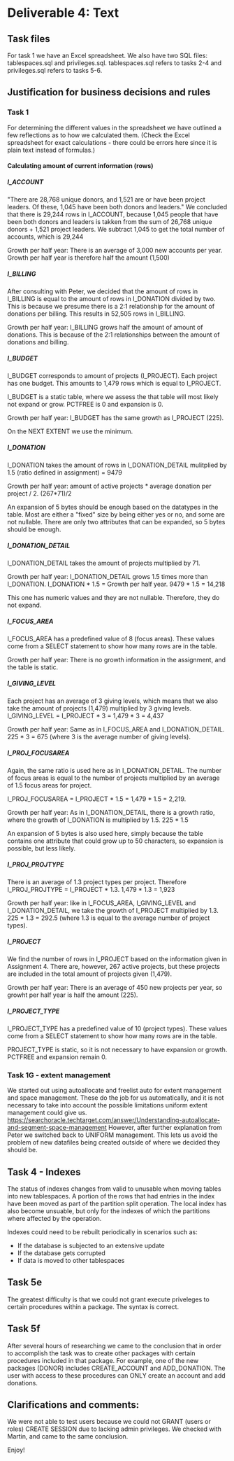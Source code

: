 # Deliverable 4: Text
## Task files
For task 1 we have an Excel spreadsheet.
We also have two SQL files: tablespaces.sql and privileges.sql. tablespaces.sql refers to tasks 2-4 and privileges.sql refers to tasks 5-6.

## Justification for business decisions and rules
### Task 1
For determining the different values in the spreadsheet we have outlined a few reflections as to how we calculated them.
(Check the Excel spreadsheet for exact calculations - there could be errors here since it is plain text instead of formulas.)

#### Calculating amount of current information (rows)
##### I_ACCOUNT
"There are 28,768 unique donors, and 1,521 are or have been project leaders. Of these, 1,045 have been both donors and leaders." We concluded that there is 29,244 rows in I_ACCOUNT, because 1,045 people that have been both donors and leaders is takken from the sum of 26,768 unique donors + 1,521 project leaders. We subtract 1,045 to get the total number of accounts, which is 29,244

Growth per half year: There is an average of 3,000 new accounts per year. Growth per half year is therefore half the amount (1,500)

##### I_BILLING
After consulting with Peter, we decided that the amount of rows in I_BILLING is equal to the amount of rows in I_DONATION divided by two. This is because we presume there is a 2:1 relationship for the amount of donations per billing. This results in 52,505 rows in I_BILLING.

Growth per half year: I_BILLING grows half the amount of amount of donations. This is because of the 2:1 relationships between the amount of donations and billing. 

##### I_BUDGET
I_BUDGET corresponds to amount of projects (I_PROJECT). Each project has one budget. This amounts to 1,479 rows which is equal to I_PROJECT.

I_BUDGET is a static table, where we assess the that table will most likely not expand or grow. PCTFREE is 0 and expansion is 0.

Growth per half year: I_BUDGET has the same growth as I_PROJECT (225). 

On the NEXT EXTENT we use the minimum. 

##### I_DONATION
I_DONATION takes the amount of rows in I_DONATION_DETAIL mulitplied by 1.5 (ratio defined in assignment) = 9479

Growth per half year: amount of active projects * average donation per project / 2.
(267*71)/2

An expansion of 5 bytes should be enough based on the datatypes in the table. Most are either a "fixed" size by being either yes or no, and some are not nullable. There are only two attributes that can be expanded, so 5 bytes should be enough.

##### I_DONATION_DETAIL
I_DONATION_DETAIL takes the amount of projects multiplied by 71.

Growth per half year: I_DONATION_DETAIL grows 1.5 times more than I_DONATION. I_DONATION * 1.5 = Growth per half year. 9479 * 1.5 = 14,218

This one has numeric values and they are not nullable. Therefore, they do not expand.

##### I_FOCUS_AREA
I_FOCUS_AREA has a predefined value of 8 (focus areas). These values come from a SELECT statement to show how many rows are in the table. 

Growth per half year: There is no growth information in the assignment, and the table is static. 

##### I_GIVING_LEVEL
Each project has an average of 3 giving levels, which means that we also take the amount of projects (1,479) multiplied by 3 giving levels.
I_GIVING_LEVEL = I_PROJECT * 3 = 1,479 * 3 = 4,437

Growth per half year: Same as in I_FOCUS_AREA and I_DONATION_DETAIL. 225 * 3 = 675 (where 3 is the average number of giving levels).

##### I_PROJ_FOCUSAREA
Again, the same ratio is used here as in I_DONATION_DETAIL. The number of focus areas is equal to the number of projects multiplied by an average of 1.5 focus areas for project.

I_PROJ_FOCUSAREA = I_PROJECT * 1.5 = 1,479 * 1.5 = 2,219.

Growth per half year: As in I_DONATION_DETAIL, there is a growth ratio, where the growth of I_DONATION is multiplied by 1.5. 225 * 1.5

An expansion of 5 bytes is also used here, simply because the table contains one attribute that could grow up to 50 characters, so expansion is possible, but less likely.

##### I_PROJ_PROJTYPE
There is an average of 1.3 project types per project. Therefore I_PROJ_PROJTYPE = I_PROJECT * 1.3.
1,479 * 1.3 = 1,923

Growth per half year: like in I_FOCUS_AREA, I_GIVING_LEVEL and I_DONATION_DETAIL, we take the growth of I_PROJECT multiplied by 1.3. 225 * 1.3 = 292.5 (where 1.3 is equal to the average number of project types).

##### I_PROJECT
We find the number of rows in I_PROJECT based on the information given in Assignment 4. There are, however, 267 active projects, but these projects are included in the total amount of projects given (1,479).

Growth per half year: There is an average of 450 new projects per year, so growht per half year is half the amount (225). 

##### I_PROJECT_TYPE
I_PROJECT_TYPE has a predefined value of 10 (project types). These values come from a SELECT statement to show how many rows are in the table. 

PROJECT_TYPE is static, so it is not necessary to have expansion or growth. PCTFREE and expansion remain 0. 

### Task 1G - extent management
We started out using autoallocate and freelist auto for extent management and space management. These do the job for us automatically, and it is not necessary to take into account the possible limitations uniform extent management could give us. 
https://searchoracle.techtarget.com/answer/Understanding-autoallocate-and-segment-space-management 
However, after further explanation from Peter we switched back to UNIFORM management. This lets us avoid the problem of new datafiles being created outside of where we decided they should be. 

## Task 4 - Indexes
The status of indexes changes from valid to unusable when moving tables into new tablespaces. A portion of the rows that had entries in the index have been moved as part of the partition split operation. The local index has also become unsuable, but only for the indexes of which the partitions where affected by the operation.

Indexes could need to be rebuilt periodically in scenarios such as:
- If the database is subjected to an extensive update
- If the database gets corrupted
- If data is moved to other tablespaces

## Task 5e
The greatest difficulty is that we could not grant execute priveleges to certain procedures within a package. The syntax is correct.

## Task 5f
After several hours of researching we came to the conclusion that in order to accomplish the task was to create other packages with certain procedures included in that package. For example, one of the new packages (DONOR) includes CREATE_ACCOUNT and ADD_DONATION. The user with access to these procedures can ONLY create an account and add donations. 

## Clarifications and comments:
We were not able to test users because we could not GRANT (users or roles) CREATE SESSION due to lacking admin privileges. We checked with Martin, and came to the same conclusion. 

Enjoy!
